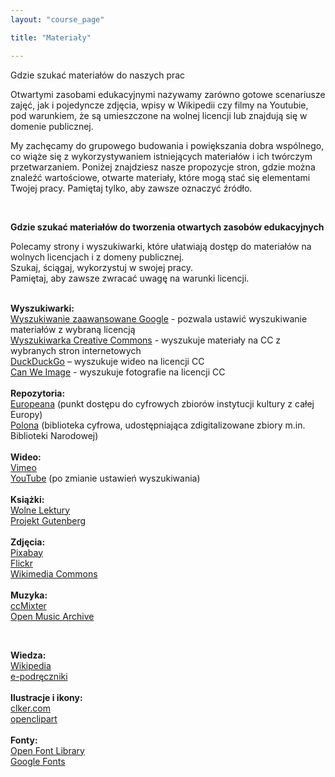 ```yaml
---
layout: "course_page"

title: "Materiały"

---
```


<div class="text-center screen-title">
Gdzie szukać materiałów do naszych prac
</div>

<div class="screen-content">
  <p>
  Otwartymi zasobami edukacyjnymi nazywamy zarówno gotowe scenariusze zajęć, jak i pojedyncze zdjęcia, wpisy w Wikipedii czy filmy na Youtubie, pod warunkiem, że są umieszczone na wolnej licencji lub znajdują się w domenie publicznej.
  </p>
  
  <p>
  My zachęcamy do grupowego budowania i powiększania dobra wspólnego, co wiąże się z wykorzystywaniem istniejących materiałów i ich twórczym przetwarzaniem. Poniżej znajdziesz nasze propozycje stron, gdzie można znaleźć wartościowe, otwarte materiały, które mogą stać się elementami Twojej pracy. Pamiętaj tylko, aby zawsze oznaczyć źródło.

  </p>
  
&nbsp;
<p>
  <strong>Gdzie szukać materiałów do tworzenia otwartych zasobów edukacyjnych</strong>
</p>
<p>
  Polecamy strony i wyszukiwarki, które ułatwiają dostęp do materiałów na wolnych licencjach i z domeny publicznej. <br/>
Szukaj, ściągaj, wykorzystuj w swojej pracy. <br/>  
Pamiętaj, aby zawsze zwracać uwagę na warunki licencji. <br/>
</p>
&nbsp;  


<div class="row">
  <div class="col-md-2">
   <img src="{{ site.baseurl }}/img/zasoby_ikona1.png" alt=""/>          
  </div>   
  <div class="col-md-10">
    <strong>Wyszukiwarki:</strong><br/>
    <a class="content-link" target="_blank" href="https://www.google.com/advanced_search">Wyszukiwanie zaawansowane Google</a> - pozwala ustawić wyszukiwanie materiałów z wybraną licencją <br/>
	 <a class="content-link" target="_blank" href="https://ccsearch.creativecommons.org/"> Wyszukiwarka Creative Commons</a> - wyszukuje materiały na CC z wybranych stron internetowych <br/>
	 <a class="content-link" target="_blank" href="https://duckduckgo.com">DuckDuckGo</a> – wyszukuje wideo na licencji CC <br/>
	  <a class="content-link" target="_blank" href="https://canweimage.com/">Can We Image</a> - wyszukuje fotografie na licencji CC
  </div>             
</div>
   &nbsp;  
<div class="row">
  <div class="col-md-2">
   <img src="{{ site.baseurl }}/img/zasoby_ikona2.png" alt=""/>          
  </div>   
  <div class="col-md-10">
    <strong>Repozytoria:</strong><br/>
    <a class="content-link" target="_blank" href="https://www.europeana.eu">Europeana</a> (punkt dostępu do cyfrowych zbiorów instytucji kultury z całej Europy)<br/>
	 <a class="content-link" target="_blank" href="https://polona.pl/">Polona</a> (biblioteka cyfrowa, udostępniająca zdigitalizowane zbiory m.in. Biblioteki Narodowej)
  </div>             
</div>    
   &nbsp;  
<div class="row">
  <div class="col-md-2">
   <img src="{{ site.baseurl }}/img/zasoby_ikona3.png" alt=""/>          
  </div>   
  <div class="col-md-10">
    <strong>Wideo:</strong><br/>
	 <a class="content-link" target="_blank" href="https://vimeo.com/">Vimeo</a><br/>
	 <a class="content-link" target="_blank" href="https://polona.pl/">YouTube</a> (po zmianie ustawień wyszukiwania)
  </div>             
</div>    
 &nbsp;
<div class="row">
  <div class="col-md-2">
   <img src="{{ site.baseurl }}/img/zasoby_ikona4.png" alt=""/>          
  </div>   
  <div class="col-md-10">
    <strong>Książki:</strong><br/>
    <a class="content-link" target="_blank" href="https://wolnelektury.pl/">Wolne Lektury</a><br/>
	 <a class="content-link" target="_blank" href="http://www.gutenberg.org/">Projekt Gutenberg</a>
  </div>             
</div>    
 &nbsp;
<div class="row">
  <div class="col-md-2">
   <img src="{{ site.baseurl }}/img/zasoby_ikona5.png" alt=""/>          
  </div>   
  <div class="col-md-10">
    <strong>Zdjęcia:</strong><br/>
    <a class="content-link" target="_blank" href="https://pixabay.com/">Pixabay</a><br/>
	<a class="content-link" target="_blank" href="https://www.flickr.com/">Flickr</a><br/>
	 <a class="content-link" target="_blank" href="https://commons.wikimedia.org/wiki/Main_Page">Wikimedia Commons</a>
  </div>             
</div>    
 &nbsp;
<div class="row">
  <div class="col-md-2">
   <img src="{{ site.baseurl }}/img/zasoby_ikona6.png" alt=""/>          
  </div>   
  <div class="col-md-10">
    <strong>Muzyka: </strong><br/>
    <a class="content-link" target="_blank" href="http://dig.ccmixter.org/">ccMixter</a><br/>
	 <a class="content-link" target="_blank" href="http://openmusicarchive.org/">Open Music Archive</a>
  </div>             
</div>    

 &nbsp;
<div class="row">
  <div class="col-md-2">
   <img src="{{ site.baseurl }}/img/zasoby_ikona7.png" alt=""/>          
  </div>   
  <div class="col-md-10">
    <strong>Wiedza:</strong><br/>
     <a class="content-link" target="_blank" href="https://www.wikipedia.org/">Wikipedia</a><br/>
	 <a class="content-link" target="_blank" href="https://www.epodreczniki.pl/begin/">e-podręczniki</a>
</div>    
 &nbsp;
<div class="row">
  <div class="col-md-2">
   <img src="{{ site.baseurl }}/img/zasoby_ikona8.png" alt=""/>          
  </div>   
  <div class="col-md-10">
    <strong>Ilustracje i ikony: </strong><br/>
    <a class="content-link" target="_blank" href="http://www.clker.com/">clker.com</a><br/>
	 <a class="content-link" target="_blank" href="https://openclipart.org/">openclipart</a>
  </div>             
</div>    
 &nbsp;
<div class="row">
  <div class="col-md-2">
   <img src="{{ site.baseurl }}/img/zasoby_ikona9.png" alt=""/>          
  </div>   
  <div class="col-md-10">
    <strong>Fonty: </strong><br/>
     <a class="content-link" target="_blank" href="https://fontlibrary.org/">Open Font Library</a><br/>
	 <a class="content-link" target="_blank" href="https://fonts.google.com/">Google Fonts</a>
  </div>             
</div>    

</div> 
